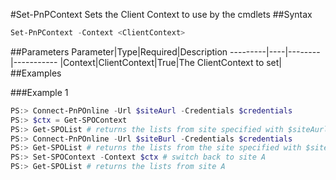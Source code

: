 #Set-PnPContext
Sets the Client Context to use by the cmdlets
##Syntax
```powershell
Set-PnPContext -Context <ClientContext>
```


##Parameters
Parameter|Type|Required|Description
---------|----|--------|-----------
|Context|ClientContext|True|The ClientContext to set|
##Examples

###Example 1
```powershell
PS:> Connect-PnPOnline -Url $siteAurl -Credentials $credentials
PS:> $ctx = Get-SPOContext
PS:> Get-SPOList # returns the lists from site specified with $siteAurl
PS:> Connect-PnPOnline -Url $siteBurl -Credentials $credentials
PS:> Get-SPOList # returns the lists from the site specified with $siteBurl
PS:> Set-SPOContext -Context $ctx # switch back to site A
PS:> Get-SPOList # returns the lists from site A
```

